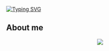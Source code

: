 <a href="https://git.io/typing-svg"><img src="https://readme-typing-svg.herokuapp.com?font=Fira+Code&pause=1000&width=435&lines=Hi+there" alt="Typing SVG" /></a>
## About me
<p align="center">
  <p align="center">
<img src="https://simpleicons.org/?modal=icon&q=cplusplus" />



